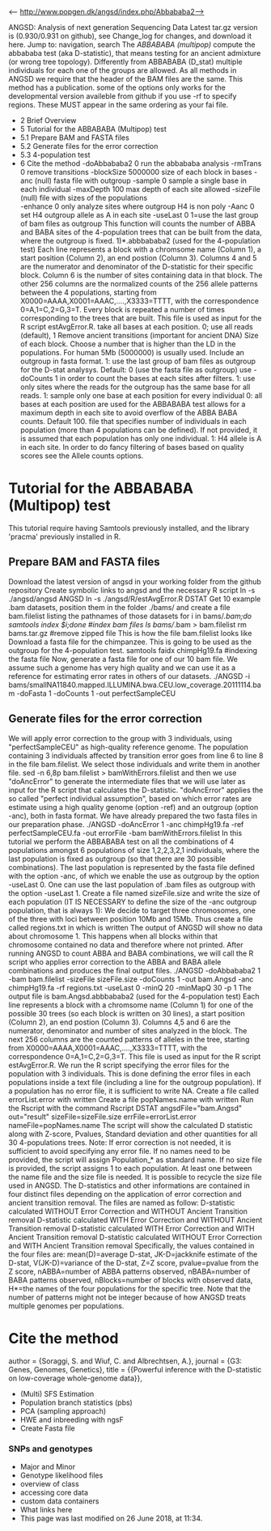 <-- http://www.popgen.dk/angsd/index.php/Abbababa2-->

ANGSD: Analysis of next generation Sequencing Data
Latest tar.gz version is (0.930/0.931 on github), see Change_log for changes, and download it  here.
Jump to: navigation, search
The _ABBABABA (multipop)_ compute the abbababa test (aka D-statistic), that means testing for an ancient admixture (or wrong tree topology). Differently from ABBABABA (D_stat) multiple individuals for each one of the groups are allowed. As all methods in ANGSD we require that the header of the BAM files are the same.
This method has a publication.
some of the options only works for the developmental version availeble from github
if you use -rf to specify regions. These MUST appear in the same ordering as your fai file.
* 2 Brief Overview
* 5 Tutorial for the ABBABABA (Multipop) test
* 5.1 Prepare BAM and FASTA files
* 5.2 Generate files for the error correction
* 5.3 4-population test
* 6 Cite the method
-doAbbababa2	                0	run the abbababa analysis
-rmTrans		        0       remove transitions
-blockSize		       5000000	size of each block in bases
-anc			       (null)	fasta file with outgroup
-sample			        0	sample a single base in each individual
-maxDepth		        100	max depth of each site allowed
-sizeFile		       (null)   file with sizes of the populations	
-enhance			0	only analyze sites where outgroup H4 is non poly
-Aanc			        0	set H4 outgroup allele as A in each site
-useLast                        0       1=use the last group of bam files as outgroup
This function will counts the number of ABBA and BABA sites of the 4-population trees that can be built from the data, where the outgroup is fixed.
1)*.abbbababa2 (used for the 4-population test)
Each line represents a block with a chromsome name (Column 1), a start position (Column 2), an end postion (Column 3). Columns 4 and 5 are the numerator and denominator of the D-statistic for their specific block. Column 6 is the number of sites containing data in that block. The other 256 columns are the normalized counts of the 256 allele patterns between the 4 populations, starting from X0000=AAAA,X0001=AAAC,....,X3333=TTTT, with the correspondence 0=A,1=C,2=G,3=T. Every block is repeated a number of times corresponding to the trees that are built. This file is used as input for the R script estAvgError.R.
take all bases at each position.
0; use all reads (default), 1 Remove ancient transitions (important for ancient DNA)
Size of each block. Choose a number that is higher than the LD in the populations. For human 5Mb (5000000) is usually used.
Include an outgroup in fasta format.
1: use the last group of bam files as outgroup for the D-stat analysys. Default: 0 (use the fasta file as outgroup)
use -doCounts 1 in order to count the bases at each sites after filters.
1: use only sites where the reads for the outgroup has the same base for all reads.
1: sample only one base at each position for every individual 0: all bases at each position are used for the ABBABABA test
allows for a maximum depth in each site to avoid overflow of the ABBA BABA counts. Default 100.
file that specifies number of individuals in each population (more than 4 populations can be defined). If not provided, it is assumed that each population has only one individual.
1: H4 allele is A in each site.
In order to do fancy filtering of bases based on quality scores see the Allele counts options.
# Tutorial for the ABBABABA (Multipop) test
This tutorial require having Samtools previously installed, and the library 'pracma' previously installed in R.
## Prepare BAM and FASTA files
Download the latest version of angsd in your working folder from the github repository
Create symbolic links to angsd and the necessary R script
ln -s ./angsd/angsd ANGSD
ln -s ./angsd/R/estAvgError.R DSTAT
Get 10 example .bam datasets, position them in the folder ./bams/ and create a file bam.filelist listing the pathnames of those datasets
for i in bams/*.bam;do samtools index $i;done #index bam files
ls bams/*.bam > bam.filelist
rm bams.tar.gz #remove zipped file
This is how the file bam.filelist looks like
Download a fasta file for the chimpanzee. This is going to be used as the outgroup for the 4-population test.
samtools faidx chimpHg19.fa #indexing the fasta file
Now, generate a fasta file for one of our 10 bam file. We assume such a genome has very high quality and we can use it as a reference for estimating error rates in others of our datasets.
./ANGSD -i bams/smallNA11840.mapped.ILLUMINA.bwa.CEU.low_coverage.20111114.bam -doFasta 1 -doCounts 1 -out perfectSampleCEU
## Generate files for the error correction
We will apply error correction to the group with 3 individuals, using "perfectSampleCEU" as high-quality reference genome. The population containing 3 individuals affected by transition error goes from line 6 to line 8 in the file bam.filelist. We select those individuals and write them in another file.
sed -n 6,8p bam.filelist > bamWithErrors.filelist
and then we use "doAncError" to generate the intermediate files that we will use later as input for the R script that calculates the D-statistic. "doAncError" applies the so called "perfect individual assumption", based on which error rates are estimate using a high quality genome (option -ref) and an outgroup (option -anc), both in fasta format. We have already prepared the two fasta files in our preparation phase.
./ANGSD -doAncError 1 -anc chimpHg19.fa -ref perfectSampleCEU.fa -out errorFile -bam bamWithErrors.filelist
In this tutorial we perform the ABBABABA test on all the combinations of 4 populations amongst 6 populations of size 1,2,2,3,2,1 individuals, where the last population is fixed as outgroup (so that there are 30 possible combinations). The last population is represented by the fasta file defined with the option -anc, of which we enable the use as outgroup by the option -useLast 0. One can use the last population of .bam files as outgroup with the option -useLast 1. Create a file named sizeFile.size and write the size of each population (IT IS NECESSARY to define the size of the -anc outgroup population, that is always 1):
We decide to target three chromosomes, one of the three with loci between position 10Mb and 15Mb. Thus create a file called regions.txt in which is written
The output of ANGSD will show no data about chromosome 1. This happens when all blocks within that chromosome contained no data and therefore where not printed.
After running ANGSD to count ABBA and BABA combinations, we will call the R script who applies error correction to the ABBA and BABA allele combinations and produces the final output files.
./ANGSD -doAbbababa2 1 -bam bam.filelist -sizeFile sizeFile.size -doCounts 1 -out bam.Angsd -anc chimpHg19.fa -rf regions.txt -useLast 0 -minQ 20 -minMapQ 30 -p 1
The output file is bam.Angsd.abbbababa2 (used for the 4-population test) Each line represents a block with a chromsome name (Column 1) for one of the possible 30 trees (so each block is written on 30 lines), a start position (Column 2), an end postion (Column 3). Columns 4,5 and 6 are the numerator, denominator and number of sites analyzed in the block. The next 256 columns are the counted patterns of alleles in the tree, starting from X0000=AAAA,X0001=AAAC,....,X3333=TTTT, with the correspondence 0=A,1=C,2=G,3=T. This file is used as input for the R script estAvgError.R.
We run the R script specifying the error files for the population with 3 individuals. This is done defining the error files in each populations inside a text file (including a line for the outgroup population). If a population has no error file, it is sufficient to write NA. Create a file called errorList.error with written
Create a file popNames.name with written
Run the Rscript with the command
Rscript DSTAT angsdFile="bam.Angsd" out="result" sizeFile=sizeFile.size errFile=errorList.error nameFile=popNames.name
The script will show the calculated D statistic along with Z-score, Pvalues, Standard deviation and other quantities for all 30 4-populations trees. Note: If error correction is not needed, it is sufficient to avoid specifying any error file. If no names need to be provided, the script will assign Population_* as standard name. If no size file is provided, the script assigns 1 to each population. At least one between the name file and the size file is needed. It is possible to recycle the size file used in ANGSD.
The D-statistics and other informations are contained in four distinct files depending on the application of error correction and ancient transition removal. The files are named as follow:
D-statistic calculated WITHOUT Error Correction and WITHOUT Ancient Transition removal
D-statistic calculated WITH Error Correction and WITHOUT Ancient Transition removal
D-statistic calculated WITH Error Correction and WITH Ancient Transition removal
D-statistic calculated WITHOUT Error Correction and WITH Ancient Transition removal
Specifically, the values contained in the four files are: mean(D)=average D-stat, JK-D=jackknife estimate of the D-stat, V(JK-D)=variance of the D-stat, Z=Z score, pvalue=pvalue from the Z score, nABBA=number of ABBA patterns observed, nBABA=number of BABA patterns observed, nBlocks=number of blocks with observed data, H*=the names of the four populations for the specific tree. Note that the number of patterns might not be integer because of how ANGSD treats multiple genomes per populations.
# Cite the method
author = {Soraggi, S. and Wiuf, C. and Albrechtsen, A.},
journal = {G3: Genes, Genomes, Genetics},
title = {{Powerful inference with the D-statistic on low-coverage whole-genome data}},
* (Multi) SFS Estimation
* Population branch statistics (pbs)
* PCA (sampling approach)
* HWE and inbreeding with ngsF
* Create Fasta file
### SNPs and genotypes
* Major and Minor
* Genotype likelihood files
* overview of class
* accessing core data
* custom data containers
* What links here
* This page was last modified on 26 June 2018, at 11:34.